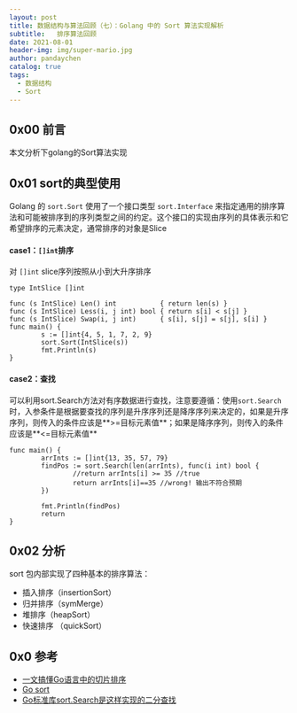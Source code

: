 ```yaml
---
layout: post
title: 数据结构与算法回顾（七）：Golang 中的 Sort 算法实现解析
subtitle:   排序算法回顾
date: 2021-08-01
header-img: img/super-mario.jpg
author: pandaychen
catalog: true
tags:
  - 数据结构
  - Sort
---
```


## 0x00 前言
本文分析下golang的Sort算法实现

##  0x01    sort的典型使用
Golang 的 `sort.Sort` 使用了一个接口类型 `sort.Interface` 来指定通用的排序算法和可能被排序到的序列类型之间的约定。这个接口的实现由序列的具体表示和它希望排序的元素决定，通常排序的对象是Slice

####    case1：`[]int`排序
对 `[]int` slice序列按照从小到大升序排序
```GOLANG
type IntSlice []int

func (s IntSlice) Len() int           { return len(s) }
func (s IntSlice) Less(i, j int) bool { return s[i] < s[j] }
func (s IntSlice) Swap(i, j int)      { s[i], s[j] = s[j], s[i] }
func main() {
        s := []int{4, 5, 1, 7, 2, 9}
        sort.Sort(IntSlice(s))
        fmt.Println(s)
}
```

####  case2：查找
可以利用sort.Search方法对有序数据进行查找，注意要遵循：使用`sort.Search`时，入参条件是根据要查找的序列是升序序列还是降序序列来决定的，如果是升序序列，则传入的条件应该是**>=目标元素值**；如果是降序序列，则传入的条件应该是**<=目标元素值**
```golang
func main() {
        arrInts := []int{13, 35, 57, 79}
        findPos := sort.Search(len(arrInts), func(i int) bool {
                //return arrInts[i] >= 35 //true
                return arrInts[i]==35 //wrong! 输出不符合预期
        })

        fmt.Println(findPos)
        return
}
```

##  0x02    分析
sort 包内部实现了四种基本的排序算法：
-   插入排序（insertionSort）
-   归并排序（symMerge）
-   堆排序（heapSort）
-   快速排序 （quickSort）


##  0x0 参考
-   [一文搞懂Go语言中的切片排序](https://tonybai.com/2020/11/26/slice-sort-in-go/)
-   [Go sort](https://www.jianshu.com/p/a7317f1a4e50)
- [Go标准库sort.Search是这样实现的二分查找](https://segmentfault.com/a/1190000040178984)